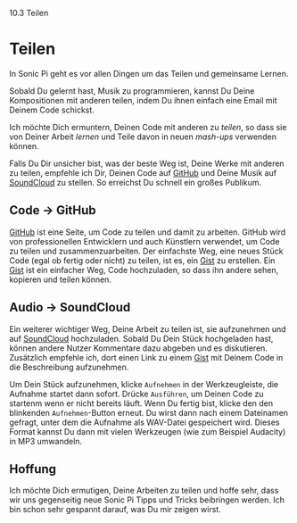10.3 Teilen

# Teilen

In Sonic Pi geht es vor allen Dingen um das Teilen und gemeinsame Lernen.

Sobald Du gelernt hast, Musik zu programmieren, kannst Du Deine Kompositionen mit anderen teilen, indem Du ihnen einfach eine Email mit Deinem Code schickst. 

Ich möchte Dich ermuntern, Deinen Code mit anderen zu *teilen*, so dass sie von Deiner Arbeit *lernen* und Teile davon in neuen *mash-ups* verwenden können.

Falls Du Dir unsicher bist, was der beste Weg ist, Deine Werke mit anderen zu teilen, empfehle ich Dir, Deinen Code auf [GitHub](https://github.com) und Deine Musik auf [SoundCloud](https://soundcloud.com) zu stellen. So erreichst Du schnell ein großes Publikum.

## Code -> GitHub

[GitHub](https://github.com) ist eine Seite, um Code zu teilen und damit zu arbeiten. GitHub wird von professionellen Entwicklern und auch Künstlern verwendet, um Code zu teilen und zusammenzuarbeiten. Der einfachste Weg, eine neues Stück Code (egal ob fertig oder nicht) zu teilen, ist es, ein 
[Gist](https://gist.github.com) zu erstellen. Ein [Gist](https://gist.github.com) ist ein einfacher Weg, Code hochzuladen, so dass ihn andere sehen, kopieren und teilen können.

## Audio -> SoundCloud

Ein weiterer wichtiger Weg, Deine Arbeit zu teilen ist, sie aufzunehmen und auf [SoundCloud](https://soundcloud.com) hochzuladen. Sobald Du Dein Stück hochgeladen hast, können andere Nutzer Kommentare dazu abgeben und es diskutieren. Zusätzlich empfehle ich, dort einen Link zu einem [Gist](https://gist.github.com) mit Deinem Code in die Beschreibung aufzunehmen.

Um Dein Stück aufzunehmen, klicke `Aufnehmen` in der Werkzeugleiste, die Aufnahme startet dann sofort. Drücke `Ausführen`, um Deinen Code zu startenm wenn er nicht bereits läuft. Wenn Du fertig bist, klicke den den blinkenden `Aufnehmen`-Button erneut. Du wirst dann nach einem Dateinamen gefragt, unter dem die Aufnahme als WAV-Datei gespeichert wird. Dieses Format kannst Du dann mit vielen Werkzeugen (wie zum Beispiel Audacity) in MP3 umwandeln.

## Hoffung

Ich möchte Dich ermutigen, Deine Arbeiten zu teilen und hoffe sehr, dass wir uns gegenseitig neue Sonic Pi Tipps und Tricks beibringen werden. Ich bin schon sehr gespannt darauf, was Du mir zeigen wirst.








